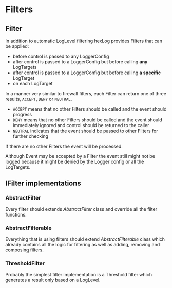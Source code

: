 # Filters

## Filter

In addition to automatic LogLevel filtering hexLog provides Filters that can be applied:
- before control is passed to any LoggerConfig
- after control is passed to a LoggerConfig but before calling **any** LogTargets
- after control is passed to a LoggerConfig but before calling **a specific** LogTarget
- on each LogTarget

In a manner very similar to firewall filters, each Filter can return one of three results, `ACCEPT`, `DENY` or `NEUTRAL`.
- `ACCEPT` means that no other Filters should be called and the event should progress
- `DENY` means that no other Filters should be called and the event should immediately ignored and control should be returned to the caller
- `NEUTRAL` indicates that the event should be passed to other Filters for further checking

If there are no other Filters the event will be processed.

Although Event may be accepted by a Filter the event still might not be logged because it might be denied by the Logger config or all the LogTargets.

## IFilter implementations

### AbstractFilter

Every filter should extends *AbstractFilter* class and override all the filter functions.

### AbstractFilterable

Everything that is using filters should extend *AbstractFilterable* class which already contains all the logic for filtering as well as adding, removing and composing filters.

### ThresholdFilter

Probably the simplest filter implementation is a Threshold filter which generates a result only based on a LogLevel.